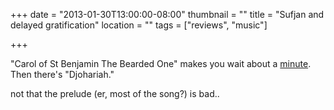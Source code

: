 +++
date = "2013-01-30T13:00:00-08:00"
thumbnail = ""
title = "Sufjan and delayed gratification"
location = ""
tags = ["reviews", "music"]

+++

"Carol of St Benjamin The Bearded One" makes you wait about a [minute](http://youtu.be/lsAY1iPv768?t=1m0s).
Then there's "Djohariah."

not that the prelude (er, most of the song?) is bad..
